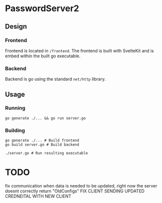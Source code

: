 # PasswordServer2

## Design
### Frontend
Frontend is located in `/frontend`. The frontend is built with SvelteKit and is embed within the built go executable.

### Backend
Backend is go using the standard `net/http` library. 

## Usage
### Running
`go generate ./... && go run server.go`

### Building
```
go generate ./... # Build frontend
go build server.go # Build backend

./server.go # Run resulting executable
```

# TODO

fix communication when data is needed to be updated, right now the server doesnt correctly return "OldConfigs"
FIX CLIENT SENDING UPDATED CREDNEITAL WITH NEW CLIENT